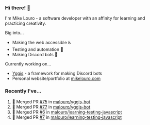 ### Hi there! 👋

I'm Mike Louro - a software developer with an affinity for learning and practicing creativity.

Big into...
  * Making the web accessible ♿
  * Testing and automation 🧪
  * Making Discord bots 🤖

Currently working on...
  * [Yggis](https://github.com/malouro/yggis-bot) - a framework for making Discord bots
  * Personal website/portfolio at [mikelouro.com](https://mikelouro.com)

### Recently I've... 

<!--START_SECTION:activity-->
1. 🎉 Merged PR [#75](https://github.com//malouro/yggis-bot/pull/75) in [malouro/yggis-bot](https://github.com//malouro/yggis-bot)
2. 🎉 Merged PR [#77](https://github.com//malouro/yggis-bot/pull/77) in [malouro/yggis-bot](https://github.com//malouro/yggis-bot)
3. 🎉 Merged PR [#6](https://github.com//malouro/learning-testing-javascript/pull/6) in [malouro/learning-testing-javascript](https://github.com//malouro/learning-testing-javascript)
4. 🎉 Merged PR [#7](https://github.com//malouro/learning-testing-javascript/pull/7) in [malouro/learning-testing-javascript](https://github.com//malouro/learning-testing-javascript)
<!--END_SECTION:activity-->
